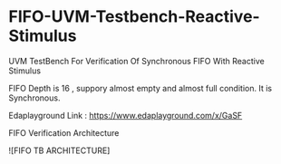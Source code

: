 # FIFO-UVM-Testbench-Reactive-Stimulus
UVM TestBench For Verification Of Synchronous FIFO With Reactive Stimulus


FIFO Depth is 16 , suppory almost empty and almost full condition.
It is Synchronous. 

Edaplayground Link : https://www.edaplayground.com/x/GaSF 


FIFO Verification Architecture 

![FIFO TB ARCHITECTURE]
